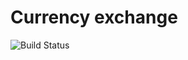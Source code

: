 # Currency exchange

![Build Status](https://travis-ci.org/daverivera/exchange-rate-converter.svg?branch=master)
